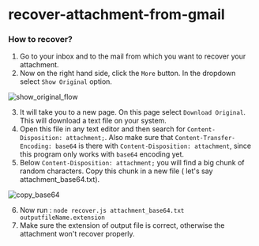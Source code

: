 # recover-attachment-from-gmail

### How to recover?

1. Go to your inbox and to the mail from which you want to recover your attachment.
2. Now on the right hand side, click the `More` button. In the dropdown select `Show Original` option.

![show_original_flow](https://raw.githubusercontent.com/dinesh-chander/recover-attachment-from-gmail/master/readme_images/show_original.png)

3. It will take you to a new page. On this page select `Download Original`. This will download a text file on your system.
4. Open this file in any text editor and then search for `Content-Disposition: attachment;`. Also make sure that `Content-Transfer-Encoding: base64` is there with `Content-Disposition: attachment`, since this program only works with `base64` encoding yet.
5. Below `Content-Disposition: attachment;` you will find a big chunk of random characters. Copy this chunk in a new file ( let's say attachment_base64.txt).

![copy_base64](https://raw.githubusercontent.com/dinesh-chander/recover-attachment-from-gmail/master/readme_images/copy_base64.png)

6. Now run : 
  `node recover.js attachment_base64.txt outputfileName.extension`
7. Make sure the extension of output file is correct, otherwise the attachment won't recover properly.
